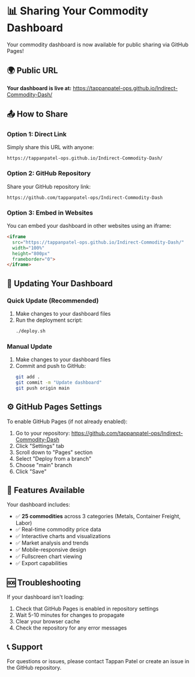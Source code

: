 # 📊 Sharing Your Commodity Dashboard

Your commodity dashboard is now available for public sharing via GitHub Pages!

## 🌍 Public URL
**Your dashboard is live at:** https://tappanpatel-ops.github.io/Indirect-Commodity-Dash/

## 📤 How to Share

### Option 1: Direct Link
Simply share this URL with anyone:
```
https://tappanpatel-ops.github.io/Indirect-Commodity-Dash/
```

### Option 2: GitHub Repository
Share your GitHub repository link:
```
https://github.com/tappanpatel-ops/Indirect-Commodity-Dash
```

### Option 3: Embed in Websites
You can embed your dashboard in other websites using an iframe:
```html
<iframe 
  src="https://tappanpatel-ops.github.io/Indirect-Commodity-Dash/" 
  width="100%" 
  height="800px" 
  frameborder="0">
</iframe>
```

## 🔄 Updating Your Dashboard

### Quick Update (Recommended)
1. Make changes to your dashboard files
2. Run the deployment script:
   ```bash
   ./deploy.sh
   ```

### Manual Update
1. Make changes to your dashboard files
2. Commit and push to GitHub:
   ```bash
   git add .
   git commit -m "Update dashboard"
   git push origin main
   ```

## ⚙️ GitHub Pages Settings

To enable GitHub Pages (if not already enabled):
1. Go to your repository: https://github.com/tappanpatel-ops/Indirect-Commodity-Dash
2. Click "Settings" tab
3. Scroll down to "Pages" section
4. Select "Deploy from a branch"
5. Choose "main" branch
6. Click "Save"

## 📱 Features Available

Your dashboard includes:
- ✅ **25 commodities** across 3 categories (Metals, Container Freight, Labor)
- ✅ Real-time commodity price data
- ✅ Interactive charts and visualizations
- ✅ Market analysis and trends
- ✅ Mobile-responsive design
- ✅ Fullscreen chart viewing
- ✅ Export capabilities

## 🆘 Troubleshooting

If your dashboard isn't loading:
1. Check that GitHub Pages is enabled in repository settings
2. Wait 5-10 minutes for changes to propagate
3. Clear your browser cache
4. Check the repository for any error messages

## 📞 Support

For questions or issues, please contact Tappan Patel or create an issue in the GitHub repository.
